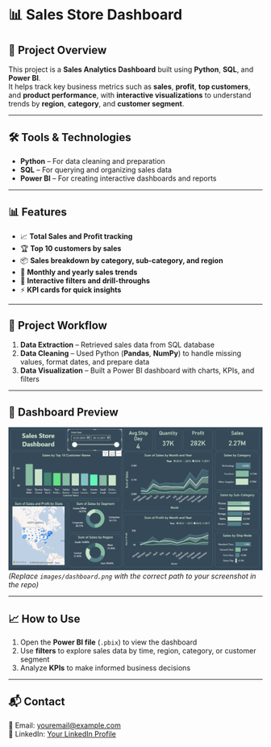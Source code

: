 # 📊 Sales Store Dashboard

## 📌 Project Overview
This project is a **Sales Analytics Dashboard** built using **Python**, **SQL**, and **Power BI**.  
It helps track key business metrics such as **sales**, **profit**, **top customers**, and **product performance**, with **interactive visualizations** to understand trends by **region**, **category**, and **customer segment**.

---

## 🛠️ Tools & Technologies
- **Python** – For data cleaning and preparation  
- **SQL** – For querying and organizing sales data  
- **Power BI** – For creating interactive dashboards and reports  

---

## 📊 Features
- 📈 **Total Sales and Profit tracking**  
- 🏆 **Top 10 customers by sales**  
- 📦 **Sales breakdown by category, sub-category, and region**  
- 📅 **Monthly and yearly sales trends**  
- 🎯 **Interactive filters and drill-throughs**  
- ⚡ **KPI cards for quick insights**  

---

## 📂 Project Workflow
1. **Data Extraction** – Retrieved sales data from SQL database  
2. **Data Cleaning** – Used Python (**Pandas**, **NumPy**) to handle missing values, format dates, and prepare data  
3. **Data Visualization** – Built a Power BI dashboard with charts, KPIs, and filters  

---

## 📸 Dashboard Preview
![Dashboard Screenshot](Images/Dashboard.png)  
*(Replace `images/dashboard.png` with the correct path to your screenshot in the repo)*

---

## 📈 How to Use
1. Open the **Power BI file** (`.pbix`) to view the dashboard  
2. Use **filters** to explore sales data by time, region, category, or customer segment  
3. Analyze **KPIs** to make informed business decisions  

---

## 📬 Contact
📧 Email: [youremail@example.com](mailto:youremail@example.com)  
💼 LinkedIn: [Your LinkedIn Profile](https://www.linkedin.com/)  
